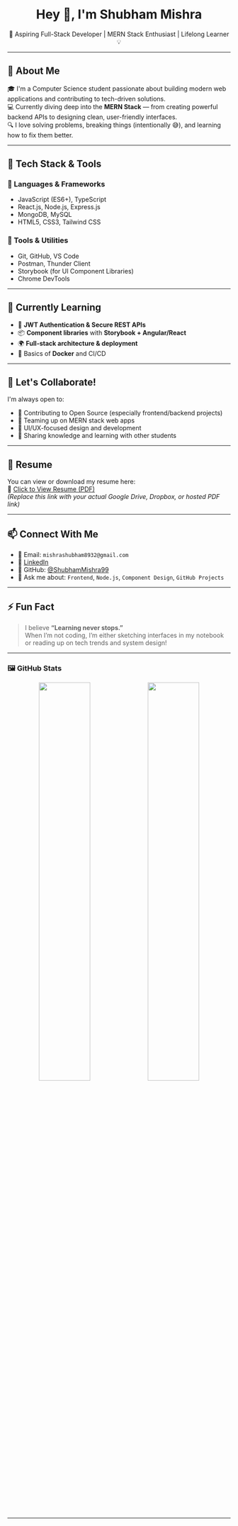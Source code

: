 <h1 align="center">Hey 👋, I'm Shubham Mishra</h1>
<p align="center">🚀 Aspiring Full-Stack Developer | MERN Stack Enthusiast | Lifelong Learner 💡</p>

---

## 🌟 About Me

🎓 I'm a Computer Science student passionate about building modern web applications and contributing to tech-driven solutions.  
💻 Currently diving deep into the **MERN Stack** — from creating powerful backend APIs to designing clean, user-friendly interfaces.  
🔍 I love solving problems, breaking things (intentionally 😅), and learning how to fix them better.

---

## 💼 Tech Stack & Tools

### 🚀 Languages & Frameworks
- JavaScript (ES6+), TypeScript
- React.js, Node.js, Express.js
- MongoDB, MySQL
- HTML5, CSS3, Tailwind CSS

### 🧰 Tools & Utilities
- Git, GitHub, VS Code
- Postman, Thunder Client
- Storybook (for UI Component Libraries)
- Chrome DevTools

---

## 🌱 Currently Learning

- 🔁 **JWT Authentication & Secure REST APIs**
- 📦 **Component libraries** with **Storybook + Angular/React**
- 🌍 **Full-stack architecture & deployment**
- 🐳 Basics of **Docker** and CI/CD

---

## 🤝 Let's Collaborate!

I'm always open to:
- 🔧 Contributing to Open Source (especially frontend/backend projects)
- 🤝 Teaming up on MERN stack web apps
- 🧩 UI/UX-focused design and development
- 📖 Sharing knowledge and learning with other students

---

## 📄 Resume

You can view or download my resume here:  
📎 [Click to View Resume (PDF)](https://drive.google.com/file/d/1dIUTqDmY425Km8VKJGe7GSPZKdrqjR5t/view?usp=sharing)  
*(Replace this link with your actual Google Drive, Dropbox, or hosted PDF link)*

---

## 📫 Connect With Me

- 📧 Email: `mishrashubham8932@gmail.com` 
- 🔗 [LinkedIn](https://www.linkedin.com/in/shubham-mishra-36b468326/) 
- 🐙 GitHub: [@ShubhamMishra99](https://github.com/ShubhamMishra99)
- 💬 Ask me about: `Frontend`, `Node.js`, `Component Design`, `GitHub Projects`

---

## ⚡ Fun Fact

> I believe **“Learning never stops.”**  
When I’m not coding, I’m either sketching interfaces in my notebook or reading up on tech trends and system design!

---

### 🖼 GitHub Stats

<p align="center">
  <img src="https://github-readme-stats.vercel.app/api?username=ShubhamMishra99&show_icons=true&theme=tokyonight" width="48%" />
  <img src="https://github-readme-streak-stats.herokuapp.com/?user=ShubhamMishra99&theme=tokyonight" width="48%" />
</p>

---
